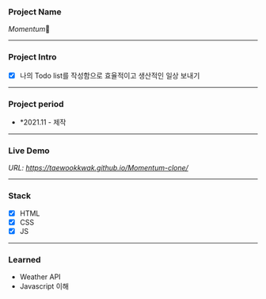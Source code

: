 ### Project Name

*Momentum*🤳

---

### Project Intro

* [x] 나의 Todo list를 작성함으로 효율적이고 생산적인 일상 보내기

---

### Project period

- *2021.11 - 제작

---

### Live Demo

*URL: https://taewookkwak.github.io/Momentum-clone/*

---

### Stack

* [x] HTML
* [x] CSS
* [x] JS

---

### Learned

- Weather API
- Javascript 이해
